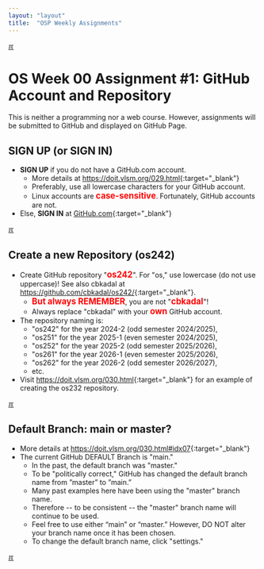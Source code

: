 ```yaml
---
layout: "layout"
title:  "OSP Weekly Assignments"
---
```


[&#x213C;](#endofpage)<br id="idx00">
# OS Week 00 Assignment #1: GitHub Account and Repository

This is neither a programming nor a web course.
However, assignments will be submitted to GitHub and displayed on GitHub Page.

## SIGN UP (or SIGN IN)

* **SIGN UP** if you do not have a GitHub.com account.
  * More details at <https://doit.vlsm.org/029.html>{:target="_blank"}
  * Preferably, use all lowercase characters for your GitHub account.
  * Linux accounts are <span style="color:red; font-weight:bold; font-size:larger;">case-sensitive</span>.
    Fortunately, GitHub accounts are not. 
* Else, **SIGN IN** at [GitHub.com](https://github.com){:target="_blank"}

[&#x213C;](#)<br id="idx01">
## Create a new Repository (os242)
* Create GitHub repository "<span style="color:red; font-weight:bold; font-size:larger;">os242</span>".
  For "os," use lowercase (do not use uppercase)!
  See also cbkadal at <https://github.com/cbkadal/os242/>{:target="_blank"}.
  * <span style="color:red; font-weight:bold; font-size:larger;">But always REMEMBER</span>,
    you are not "<span style="color:red; font-weight:bold; font-size:larger;">cbkadal</span>"!
  * Always replace "cbkadal" with your 
    <span style="color:red; font-weight:bold; font-size:larger;">own</span> GitHub account.
* The repository naming is:
  * "os242" for the year 2024-2 (odd semester 2024/2025),
  * "os251" for the year 2025-1 (even semester 2024/2025),
  * "os252" for the year 2025-2 (odd semester 2025/2026),
  * "os261" for the year 2026-1 (even semester 2025/2026),
  * "os262" for the year 2026-2 (odd semester 2026/2027),
  * etc.
* Visit <https://doit.vlsm.org/030.html>{:target="_blank"} for an example of creating the os232 repository.

[&#x213C;](#)<br id="idx02">
## Default Branch: **main** or **master**?

* More details at <https://doit.vlsm.org/030.html#idx07>{:target="_blank"}
* The current GitHub DEFAULT Branch is "main."
  * In the past, the default branch was "master."
  * To be "politically correct," GitHub has changed the default branch
    name from ”master” to ”main.”
  * Many past examples here have been using the "master" branch name.
  * Therefore -- to be consistent -- the "master" branch name will
    continue to be used.
  * Feel free to use either “main” or “master.” However, DO NOT alter your branch name once it has been chosen.
  * To change the default branch name, click "settings."

[&#x213C;](#)<br id="endofpage"><br>

